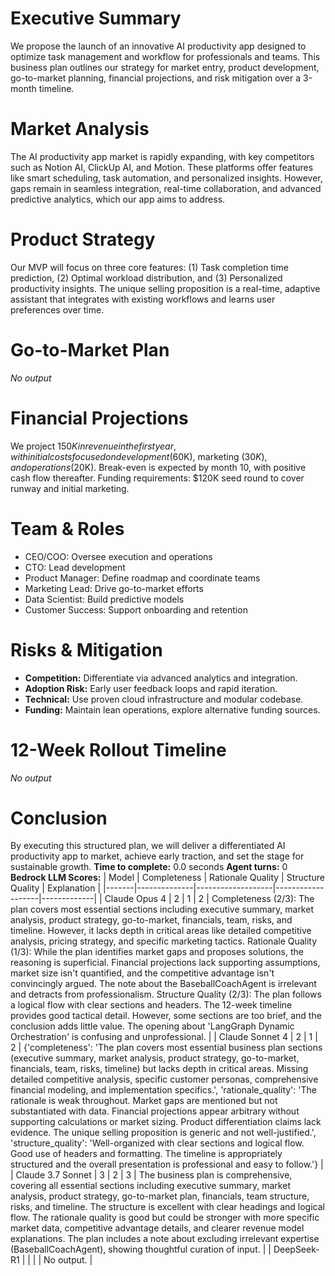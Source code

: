 # Executive Summary

We propose the launch of an innovative AI productivity app designed to optimize task management and workflow for professionals and teams. This business plan outlines our strategy for market entry, product development, go-to-market planning, financial projections, and risk mitigation over a 3-month timeline.

# Market Analysis

The AI productivity app market is rapidly expanding, with key competitors such as Notion AI, ClickUp AI, and Motion. These platforms offer features like smart scheduling, task automation, and personalized insights. However, gaps remain in seamless integration, real-time collaboration, and advanced predictive analytics, which our app aims to address.

# Product Strategy

Our MVP will focus on three core features: (1) Task completion time prediction, (2) Optimal workload distribution, and (3) Personalized productivity insights. The unique selling proposition is a real-time, adaptive assistant that integrates with existing workflows and learns user preferences over time.

# Go-to-Market Plan

_No output_

# Financial Projections

We project $150K in revenue in the first year, with initial costs focused on development ($60K), marketing ($30K), and operations ($20K). Break-even is expected by month 10, with positive cash flow thereafter. Funding requirements: $120K seed round to cover runway and initial marketing.

# Team & Roles

- CEO/COO: Oversee execution and operations
- CTO: Lead development
- Product Manager: Define roadmap and coordinate teams
- Marketing Lead: Drive go-to-market efforts
- Data Scientist: Build predictive models
- Customer Success: Support onboarding and retention

# Risks & Mitigation

- **Competition:** Differentiate via advanced analytics and integration.
- **Adoption Risk:** Early user feedback loops and rapid iteration.
- **Technical:** Use proven cloud infrastructure and modular codebase.
- **Funding:** Maintain lean operations, explore alternative funding sources.

# 12-Week Rollout Timeline

_No output_

# Conclusion

By executing this structured plan, we will deliver a differentiated AI productivity app to market, achieve early traction, and set the stage for sustainable growth.
**Time to complete:** 0.0 seconds
**Agent turns:** 0
**Bedrock LLM Scores:**
| Model | Completeness | Rationale Quality | Structure Quality | Explanation |
|-------|--------------|-------------------|-------------------|-------------|
| Claude Opus 4 | 2 | 1 | 2 | Completeness (2/3): The plan covers most essential sections including executive summary, market analysis, product strategy, go-to-market, financials, team, risks, and timeline. However, it lacks depth in critical areas like detailed competitive analysis, pricing strategy, and specific marketing tactics. Rationale Quality (1/3): While the plan identifies market gaps and proposes solutions, the reasoning is superficial. Financial projections lack supporting assumptions, market size isn't quantified, and the competitive advantage isn't convincingly argued. The note about the BaseballCoachAgent is irrelevant and detracts from professionalism. Structure Quality (2/3): The plan follows a logical flow with clear sections and headers. The 12-week timeline provides good tactical detail. However, some sections are too brief, and the conclusion adds little value. The opening about 'LangGraph Dynamic Orchestration' is confusing and unprofessional. |
| Claude Sonnet 4 | 2 | 1 | 2 | {'completeness': 'The plan covers most essential business plan sections (executive summary, market analysis, product strategy, go-to-market, financials, team, risks, timeline) but lacks depth in critical areas. Missing detailed competitive analysis, specific customer personas, comprehensive financial modeling, and implementation specifics.', 'rationale_quality': 'The rationale is weak throughout. Market gaps are mentioned but not substantiated with data. Financial projections appear arbitrary without supporting calculations or market sizing. Product differentiation claims lack evidence. The unique selling proposition is generic and not well-justified.', 'structure_quality': 'Well-organized with clear sections and logical flow. Good use of headers and formatting. The timeline is appropriately structured and the overall presentation is professional and easy to follow.'} |
| Claude 3.7 Sonnet | 3 | 2 | 3 | The business plan is comprehensive, covering all essential sections including executive summary, market analysis, product strategy, go-to-market plan, financials, team structure, risks, and timeline. The structure is excellent with clear headings and logical flow. The rationale quality is good but could be stronger with more specific market data, competitive advantage details, and clearer revenue model explanations. The plan includes a note about excluding irrelevant expertise (BaseballCoachAgent), showing thoughtful curation of input. |
| DeepSeek-R1 |  |  |  | No output. |


